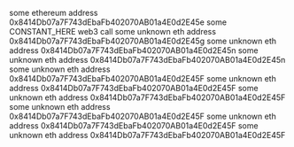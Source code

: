 some ethereum address 0x8414Db07a7F743dEbaFb402070AB01a4E0d2E45e
some CONSTANT_HERE
web3 call
some unknown eth address 0x8414Db07a7F743dEbaFb402070AB01a4E0d2E45g
some unknown eth address 0x8414Db07a7F743dEbaFb402070AB01a4E0d2E45n
some unknown eth address 0x8414Db07a7F743dEbaFb402070AB01a4E0d2E45n
some unknown eth address 0x8414Db07a7F743dEbaFb402070AB01a4E0d2E45F
some unknown eth address 0x8414Db07a7F743dEbaFb402070AB01a4E0d2E45F
some unknown eth address 0x8414Db07a7F743dEbaFb402070AB01a4E0d2E45F
some unknown eth address 0x8414Db07a7F743dEbaFb402070AB01a4E0d2E45F
some unknown eth address 0x8414Db07a7F743dEbaFb402070AB01a4E0d2E45F
some unknown eth address 0x8414Db07a7F743dEbaFb402070AB01a4E0d2E45F

